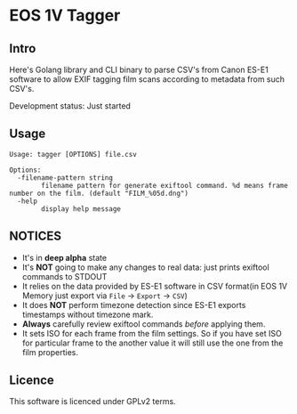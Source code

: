 EOS 1V Tagger
=============

Intro
-----

Here's Golang library and CLI binary to parse CSV's from Canon ES-E1 software to allow EXIF tagging film scans according to metadata from such CSV's.

Development status: Just started

Usage
-----

```shell
Usage: tagger [OPTIONS] file.csv

Options:
  -filename-pattern string
        filename pattern for generate exiftool command. %d means frame number on the film. (default "FILM_%05d.dng")
  -help
        display help message
```

NOTICES
-------

* It's in **deep alpha** state
* It's **NOT** going to make any changes to real data: just prints exiftool commands to STDOUT
* It relies on the data provided by ES-E1 software in CSV format(in EOS 1V Memory just export via `File` -> `Export` -> `CSV`)
* It does **NOT** perform timezone detection since ES-E1 exports timestamps without timezone mark.
* **Always** carefully review exiftool commands *before* applying them.
* It sets ISO for each frame from the film settings. So if you have set ISO for particular frame to the another value it will still use the one from the film properties.

Licence
-------

This software is licenced under GPLv2 terms.
